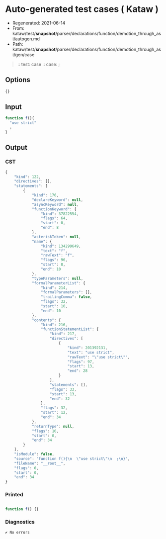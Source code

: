 # Auto-generated test cases ( Kataw )
- Regenerated: 2021-06-14
- From: kataw/test/__snapshot__/parser/declarations/function/demotion_through_asi/autogen.md
- Path: kataw/test/__snapshot__/parser/declarations/function/demotion_through_asi/gen/case
> :: test: case
> :: case: ;
## Options

`````js
{}
`````
## Input

`````js
function f(){
  "use strict"
  ;
}
`````
## Output

### CST

```javascript
{
    "kind": 122,
    "directives": [],
    "statements": [
        {
            "kind": 176,
            "declareKeyword": null,
            "asyncKeyword": null,
            "functionKeyword": {
                "kind": 37822554,
                "flags": 64,
                "start": 0,
                "end": 8
            },
            "asteriskToken": null,
            "name": {
                "kind": 134299649,
                "text": "f",
                "rawText": "f",
                "flags": 96,
                "start": 8,
                "end": 10
            },
            "typeParameters": null,
            "formalParameterList": {
                "kind": 214,
                "formalParameters": [],
                "trailingComma": false,
                "flags": 32,
                "start": 10,
                "end": 10
            },
            "contents": {
                "kind": 216,
                "functionStatementList": {
                    "kind": 217,
                    "directives": [
                        {
                            "kind": 201392131,
                            "text": "use strict",
                            "rawText": "\"use strict\"",
                            "flags": 97,
                            "start": 13,
                            "end": 28
                        }
                    ],
                    "statements": [],
                    "flags": 33,
                    "start": 13,
                    "end": 32
                },
                "flags": 32,
                "start": 12,
                "end": 34
            },
            "returnType": null,
            "flags": 16,
            "start": 0,
            "end": 34
        }
    ],
    "isModule": false,
    "source": "function f(){\n  \"use strict\"\n  ;\n}",
    "fileName": "__root__",
    "flags": 0,
    "start": 0,
    "end": 34
}
```

### Printed

```javascript

function f() {}
```

### Diagnostics

```javascript
✔ No errors
```

